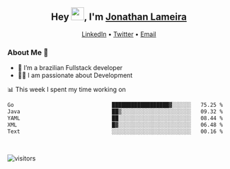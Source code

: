 <h2 align="center">Hey <img src="https://github.com/TheDudeThatCode/TheDudeThatCode/blob/master/Assets/Hi.gif" width="29">, I'm <a href="https://www.linkedin.com/in/jonathanlameira/">Jonathan Lameira</a></h2>
<p align="center">
  <a href="https://www.linkedin.com/in/jonathanlameira/">LinkedIn</a> •
  <a href="https://twitter.com/jlameira">Twitter</a> •
  <a href="mailto:jlameira@gmail.com">Email</a>
</p>

### About Me 🚀
- 🌱  I’m a brazilian Fullstack developer</br>
- 👨‍💻  I am passionate about Development</br>

<!-- ![Jonathan Lameira github stats](https://github-readme-stats.vercel.app/api?username=jlameirameli&show_icons=true&hide_border=true)&nbsp;&nbsp; -->

📊 This week I spent my time working on
<!--START_SECTION:waka-->

```txt
Go                               ██████████████████▓░░░░░░   75.25 %
Java                             ██▒░░░░░░░░░░░░░░░░░░░░░░   09.32 %
YAML                             ██░░░░░░░░░░░░░░░░░░░░░░░   08.44 %
XML                              █▓░░░░░░░░░░░░░░░░░░░░░░░   06.48 %
Text                             ░░░░░░░░░░░░░░░░░░░░░░░░░   00.16 %
```

<!--END_SECTION:waka-->

<br />

![visitors](https://visitor-badge.laobi.icu/badge?page_id=jlameira.jlameira)
